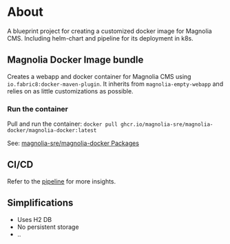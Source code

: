 
# About

A blueprint project for creating a customized docker image for Magnolia CMS. Including helm-chart and pipeline for
its deployment in k8s.

## Magnolia Docker Image bundle

Creates a webapp and docker container for Magnolia CMS using `io.fabric8:docker-maven-plugin`. It inherits from ```magnolia-empty-webapp``` 
and relies on as little customizations as possible.

### Run the container

Pull and run the container:
`docker pull ghcr.io/magnolia-sre/magnolia-docker/magnolia-docker:latest`

See: 
[magnolia-sre/magnolia-docker Packages](https://github.com/orgs/magnolia-sre/packages/container/package/magnolia-docker%2Fmagnolia-docker)

## CI/CD

Refer to the [pipeline](.github/workflows/pipeline.yml) for more insights.

## Simplifications

* Uses H2 DB
* No persistent storage
* ..
